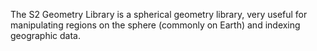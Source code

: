 The S2 Geometry Library is a spherical geometry library, very useful for manipulating regions on the sphere (commonly on Earth) and indexing geographic data.